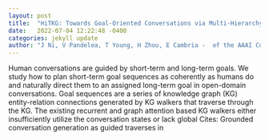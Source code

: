 ```yaml
---
layout: post
title:  "HiTKG: Towards Goal-Oriented Conversations via Multi-Hierarchy Learning"
date:   2022-07-04 12:22:48 -0400
categories: jekyll update
author: "J Ni, V Pandelea, T Young, H Zhou, E Cambria -  of the AAAI Conference on Artificial , 2022"
---
```

Human conversations are guided by short-term and long-term goals. We study how to plan short-term goal sequences as coherently as humans do and naturally direct them to an assigned long-term goal in open-domain conversations. Goal sequences are a series of knowledge graph (KG) entity-relation connections generated by KG walkers that traverse through the KG. The existing recurrent and graph attention based KG walkers either insufficiently utilize the conversation states or lack global  Cites: Grounded conversation generation as guided traverses in